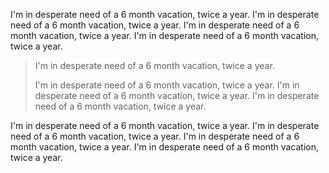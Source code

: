 I'm in desperate need of a 6 month vacation, twice a year. I'm in desperate need of a 6 month vacation, twice a year. I'm in desperate need of a 6 month vacation, twice a year. I'm in desperate need of a 6 month vacation, twice a year.

> I'm in desperate need of a 6 month vacation, twice a year. 
>
>I'm in desperate need of a 6 month vacation, twice a year. I'm in desperate need of a 6 month vacation, twice a year. I'm in desperate need of a 6 month vacation, twice a year.

I'm in desperate need of a 6 month vacation, twice a year. I'm in desperate need of a 6 month vacation, twice a year. I'm in desperate need of a 6 month vacation, twice a year. I'm in desperate need of a 6 month vacation, twice a year.
